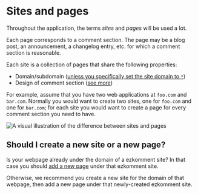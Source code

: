 # Sites and pages

Throughout the application, the terms _sites_ and _pages_ will be used a lot.

Each page corresponds to a comment section. The page may be a blog post, an announcement, a changelog entry, etc. for which a comment section is reasonable.

Each site is a collection of pages that share the following properties:

- Domain/subdomain ([unless you specifically set the site domain to `*`](/docs/comments/create-new-sites.md#site-domain))
- Design of comment section ([see more](https://google.com))

For example, assume that you have two web applications at `foo.com` and `bar.com`. Normally you would want to create two sites, one for `foo.com` and one for `bar.com`; for each site you would want to create a page for every comment section you need to have.

![A visual illustration of the difference between sites and pages](/images/docs/comments/sites-and-pages/sites-and-pages.png)

## Should I create a new site or a new page?

Is your webpage already under the domain of a ezkomment site? In that case you should [add a new page](https://google.com) under that ezkomment site.

Otherwise, we recommend you create a new site for the domain of that webpage, then add a new page under that newly-created ezkomment site.
